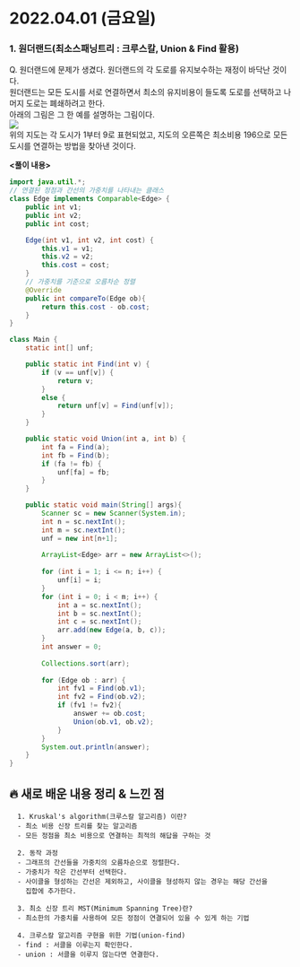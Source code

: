 # 2022.04.01 (금요일)
### **1. 원더랜드(최소스패닝트리 : 크루스칼, Union & Find 활용)**

Q. 원더랜드에 문제가 생겼다. 원더랜드의 각 도로를 유지보수하는 재정이 바닥난 것이다.    
   원더랜드는 모든 도시를 서로 연결하면서 최소의 유지비용이 들도록 도로를 선택하고 나머지 도로는 폐쇄하려고 한다.   
   아래의 그림은 그 한 예를 설명하는 그림이다.   
   ![](https://user-images.githubusercontent.com/94853413/161235906-829b680f-87f7-4fad-8056-21b8d4cdcf50.png)    
   위의 지도는 각 도시가 1부터 9로 표현되었고, 지도의 오른쪽은 최소비용 196으로 모든 도시를 연결하는 방법을 찾아낸 것이다.    

**<풀이 내용>**
```java
import java.util.*;
// 연결된 정점과 간선의 가중치를 나타내는 클래스 
class Edge implements Comparable<Edge> {
    public int v1;
    public int v2;
    public int cost;

    Edge(int v1, int v2, int cost) {
        this.v1 = v1;
        this.v2 = v2;
        this.cost = cost;
    }
    // 가중치를 기준으로 오름차순 정렬
    @Override
    public int compareTo(Edge ob){
        return this.cost - ob.cost;
    }
}

class Main {
    static int[] unf;

    public static int Find(int v) {
        if (v == unf[v]) {
            return v;
        }
        else {
            return unf[v] = Find(unf[v]);
        }
    }

    public static void Union(int a, int b) {
        int fa = Find(a);
        int fb = Find(b);
        if (fa != fb) {
            unf[fa] = fb;
        }
    }

    public static void main(String[] args){
        Scanner sc = new Scanner(System.in);
        int n = sc.nextInt();
        int m = sc.nextInt();
        unf = new int[n+1];
        
        ArrayList<Edge> arr = new ArrayList<>();
        
        for (int i = 1; i <= n; i++) {
            unf[i] = i;
        }
        for (int i = 0; i < m; i++) { 
            int a = sc.nextInt();
            int b = sc.nextInt();
            int c = sc.nextInt();
            arr.add(new Edge(a, b, c));
        }
        int answer = 0;
        
        Collections.sort(arr);
        
        for (Edge ob : arr) {
            int fv1 = Find(ob.v1);
            int fv2 = Find(ob.v2);
            if (fv1 != fv2){
                answer += ob.cost;
                Union(ob.v1, ob.v2);
            }
        }
        System.out.println(answer);
    }
}
```


##  **🔥 새로 배운 내용 정리 & 느낀 점**

      1. Kruskal's algorithm(크루스칼 알고리즘) 이란?
      - 최소 비용 신장 트리를 찾는 알고리즘 
      - 모든 정점을 최소 비용으로 연결하는 최적의 해답을 구하는 것

      2. 동작 과정
      - 그래프의 간선들을 가중치의 오름차순으로 정렬한다.
      - 가중치가 작은 간선부터 선택한다.
      - 사이클을 형성하는 간선은 제외하고, 사이클을 형성하지 않는 경우는 해당 간선을 
        집합에 추가한다.

      3. 최소 신장 트리 MST(Minimum Spanning Tree)란?
      - 최소한의 가중치를 사용하여 모든 정점이 연결되어 있을 수 있게 하는 기법

      4. 크루스칼 알고리즘 구현을 위한 기법(union-find)
      - find : 서클을 이루는지 확인한다.
      - union : 서클을 이루지 않는다면 연결한다.